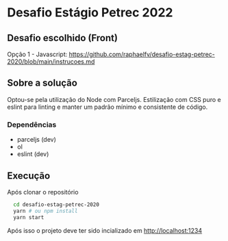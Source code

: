 # Desafio Estágio Petrec 2022

## Desafio escolhido (Front)

Opção 1 - Javascript: <https://github.com/raphaelfv/desafio-estag-petrec-2020/blob/main/instrucoes.md>

## Sobre a solução

Optou-se pela utilização do Node com Parceljs. Estilização com CSS puro e eslint para linting e manter um padrão mínimo e consistente de código.

### Dependências

- parceljs (dev)
- ol
- eslint (dev)

## Execução

Após clonar o repositório

```bash
  cd desafio-estag-petrec-2020
  yarn # ou npm install
  yarn start
```

Após isso o projeto deve ter sido incializado em <http://localhost:1234>
